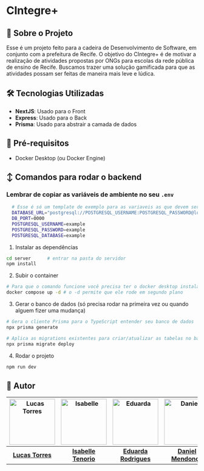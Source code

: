 # CIntegre+
## 📖 Sobre o Projeto
Esse é um projeto feito para a cadeira de Desenvolvimento de Software, em conjunto com a prefeitura de Recife. O objetivo do CIntegre+ é de motivar a realização de atividades propostas por ONGs para escolas da rede pública de ensino de Recife. Buscamos trazer uma solução gamificada para que as atividades possam ser feitas de maneira mais leve e lúdica.

## 🛠️ Tecnologias Utilizadas
- **NextJS**: Usado para o Front
- **Express**: Usado para o Back
- **Prisma**: Usado para abstrair a camada de dados

## 🛑 Pré-requisitos
- Docker Desktop (ou Docker Engine)

## ↕️ Comandos para rodar o backend
### Lembrar de copiar as variáveis de ambiente no seu `.env`
```bash
  # Esse é só um template de exemplo para as variaveis as que devem ser usadas estão no notion
  DATABASE_URL="postgresql://POSTGRESQL_USERNAME:POSTGRESQL_PASSWORD@localhost:5432/POSTGRESQL_DATABASE?schema=public"
  DB_PORT=0000
  POSTGRESQL_USERNAME=example
  POSTGRESQL_PASSWORD=example
  POSTGRESQL_DATABASE=example
```

1. Instalar as dependências 
  ```bash
  cd server      # entrar na pasta do servidor
  npm install
  ```
2. Subir o container
  ```bash
  # Para que o comando funcione você precisa ter o docker desktop instalado
  docker compose up -d # o -d permite que ele rode em segundo plano
  ```
3. Gerar o banco de dados (só precisa rodar na primeira vez ou quando alguem fizer uma mudança)
  ```bash
  # Gera o cliente Prisma para o TypeScript entender seu banco de dados
  npx prisma generate

  # Aplica as migrations existentes para criar/atualizar as tabelas no banco
  npx prisma migrate deploy 
  ```
4. Rodar o projeto
  ```bash
  npm run dev
  ```

## 👤 Autor
| <img src="https://avatars.githubusercontent.com/u/151575079?s=400&u=96fac0907f9100c143dc9f46242cacdf17af240f&v=4" alt="Lucas Torres" width="120"> | <img src="https://scontent.frec34-1.fna.fbcdn.net/v/t39.30808-6/480868752_3842467816010887_4925318128406327982_n.jpg?_nc_cat=107&cb=99be929b-ca288af0&ccb=1-7&_nc_sid=6ee11a&_nc_eui2=AeFCldqPpfgG3gNblHBlUQZZaKeMZ4J-Oktop4xngn46S7tSVcEBKVPZHwYLQTJA50LJoOT2Wn30WkVqNY-xRArA&_nc_ohc=y7TP8wkPTg4Q7kNvwHNsYHv&_nc_oc=AdmcD6ip278__IwCtirJSjdAb2IrkrCsPX40N-Y-PZAp1CxZuZWaAoRfJyVpUgn0YUgkEV6aOhPgB0B0YuqUZ6ds&_nc_zt=23&_nc_ht=scontent.frec34-1.fna&_nc_gid=6_9HPLuA7lN21V5oF6Fyfw&oh=00_AfRcyLH183tQDgmvjMfZbKlQJOC-5S7yVHH1JPKEqigS6Q&oe=68763B13" alt="Isabelle" width="120"> | <img src="https://avatars.githubusercontent.com/u/189648248?v=4" alt="Eduarda" width="120"> | <img src="https://avatars.githubusercontent.com/u/81860139?v=4" alt="Daniel" width="120"> | <img src="https://avatars.githubusercontent.com/u/205567414?v=4" alt="Agata" width="120"> | <img src="https://avatars.githubusercontent.com/u/84592591?v=4" alt="Felipe" width="120"> | <img src="URL_DA_FOTO_AQUI" width="120"> |
| :---: | :---: | :---: | :---: | :---: | :---: | :---: |
| **[Lucas Torres](https://github.com/lucaastorres7)** | **[Isabelle Tenorio](https://github.com/IsabelleTenorio)** | **[Eduarda Rodrigues](https://github.com/dudarmouras)** | **[Daniel Mendonça](https://github.com/danielrmendonca)** | **[Agata Giovanna](https://github.com/agatagio)** | **[Felipe Milk](https://github.com/Felipeds-L)** | **Matheus Henrique** |
